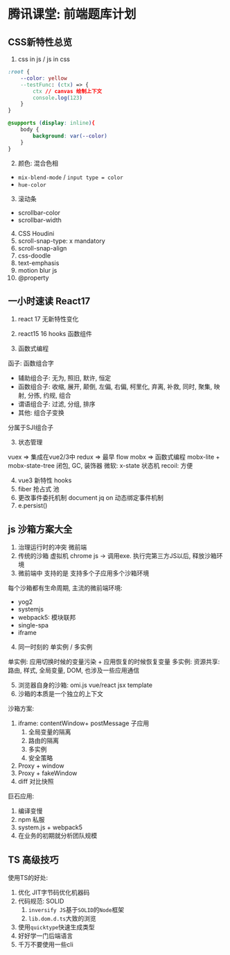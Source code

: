 # 腾讯课堂: 前端题库计划

## CSS新特性总览

1. css in js / js in css

```css
:root {
    --color: yellow
    --testFunc: (ctx) => {
        ctx // canvas 绘制上下文
        console.log(123)
    }
}

@supports (display: inline){
    body {
        background: var(--color)
    }
}
```

2. 颜色: 混合色相

- `mix-blend-mode` / `input type = color`
- `hue-color`

3. 滚动条

- scrollbar-color
- scrollbar-width

4. CSS Houdini
5. scroll-snap-type: x mandatory
6. scroll-snap-align
7. css-doodle
8. text-emphasis
9. motion blur js
10. @property

## 一小时速读 React17

1. react 17 无新特性变化
2. react15 16 hooks 函数组件

3. 函数式编程

函子: 函数组合字

- 辅助组合子: 无为, 照旧, 默许, 恒定
- 函数组合子: 收缩, 展开, 颠倒, 左偏, 右偏, 柯里化, 弃离, 补救, 同时, 聚集, 映射, 分拣, 约规, 组合
- 谓语组合子: 过滤, 分组, 排序
- 其他: 组合子变换

分属于SJI组合子


3. 状态管理

vuex => 集成在vue2/3中
redux => 最早 flow
mobx => 函数式编程 mobx-lite + mobx-state-tree 闭包, GC, 装饰器
微软: x-state 状态机
recoil: 方便

4. vue3 新特性 hooks
5. fiber 抢占式 池
6. 更改事件委托机制 document jq on 动态绑定事件机制
7. e.persist()


## js 沙箱方案大全

1. 治理运行时的冲突 微前端
2. 传统的沙箱 虚拟机 chrome js -> 调用exe. 执行完第三方JS以后, 释放沙箱环境
3. 微前端中 支持的是  支持多个子应用多个沙箱环境

每个沙箱都有生命周期, 主流的微前端环境: 

- yog2
- systemjs
- webpack5: 模块联邦
- single-spa
- iframe

4. 同一时刻的 单实例 / 多实例

单实例: 应用切换时候的变量污染 + 应用恢复的时候恢复变量
多实例: 资源共享: 路由, 样式, 全局变量, DOM, 也涉及一些应用通信

5. 浏览器自身的沙箱: omi.js vue/react jsx template
6. 沙箱的本质是一个独立的上下文


沙箱方案:

1. iframe: contentWindow+ postMessage 子应用
   1. 全局变量的隔离
   2. 路由的隔离
   3. 多实例
   4. 安全策略
2. Proxy + window
3. Proxy + fakeWindow
4. diff 对比快照

巨石应用:

1. 编译变慢
2. npm 私服
3. system.js + webpack5
4. 在业务的初期就分析团队规模

## TS 高级技巧

使用TS的好处:

1. 优化 JIT字节码优化机器码
2. 代码规范: SOLID
   1. `inversify JS`基于`SOLID`的`Node`框架
   2. `lib.dom.d.ts`大致的浏览
3. 使用`quicktype`快速生成类型
4. 好好学一门后端语言
5. 千万不要使用一些cli

